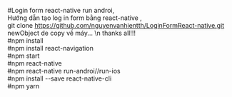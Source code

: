 ﻿#Login form react-native run androi, <br/> Hướng dẫn tạo log in form bằng react-native ,<br/> git clone https://github.com/nguyenvanhientth/LoginFormReact-native.git newObject de copy về máy... \n thanks all!!! <br/>
#npm install<br/>
#npm install react-navigation <br/>
#npm start<br/>
#npm react-native<br/>
#npm react-native run-androi//run-ios<br/>
#npm install --save  react-native-cli<br/>
#npm yarn<br/>
<p><img src="https://www.google.com.vn/url?sa=i&rct=j&q=&esrc=s&source=images&cd=&cad=rja&uact=8&ved=2ahUKEwjFxqLpn93dAhWEXbwKHZzIBUYQjRx6BAgBEAU&url=http%3A%2F%2Fwww.techrum.vn%2Fthreads%2Freact-native-la-gi-tai-sao-dang-tro-thanh-xu-huong-cua-cac-ong-lon-cong-ngh.194302%2F&psig=AOvVaw31ho-bT3zfHpBx8d1uIr4a&ust=1538208625322891 /></p>
